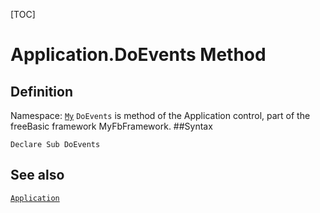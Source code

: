 [TOC]
# Application.DoEvents Method

## Definition
Namespace: [`My`](My.md)
`DoEvents` is method of the Application control, part of the freeBasic framework MyFbFramework.
##Syntax
```freeBasic
Declare Sub DoEvents
```

## See also
[`Application`](Application.md)
